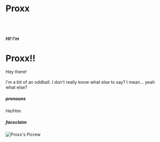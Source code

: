# Proxx
<br /><br />
##### Hi! I'm
# Proxx!!

Hey there!
<br /><br />
I'm a bit of an oddball. I don't really know what else to say? I mean... 
yeah what else?

##### pronouns
He/Him

##### faceclaim
![Proxx's Picrew](./hm-picrews/proxx-picrew.jpg?raw=true)